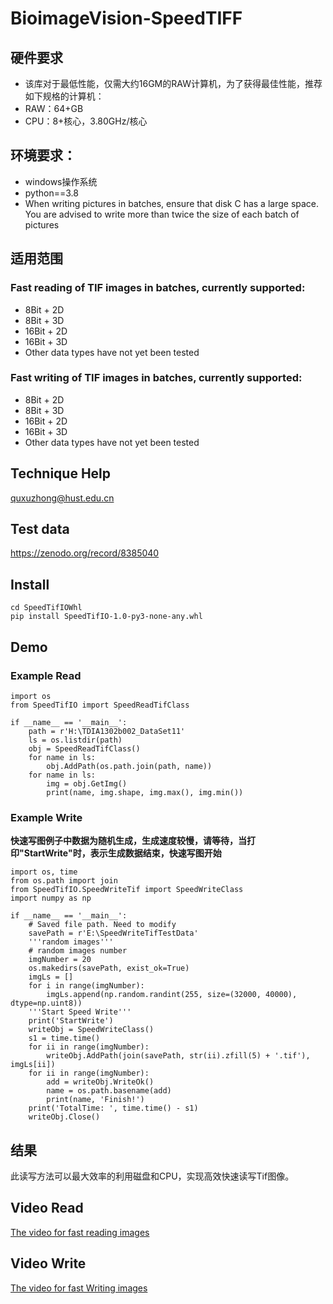 # BioimageVision-SpeedTIFF
## 硬件要求
* 该库对于最低性能，仅需大约16GM的RAW计算机，为了获得最佳性能，推荐如下规格的计算机：
* RAW：64+GB
* CPU：8+核心，3.80GHz/核心

## 环境要求：
* windows操作系统
* python==3.8
* When writing pictures in batches, ensure that disk C has a large space. You are advised to write more than twice the size of each batch of pictures
  
## 适用范围
### Fast reading of TIF images in batches, currently supported:
* 8Bit + 2D
* 8Bit + 3D
* 16Bit + 2D
* 16Bit + 3D
* Other data types have not yet been tested   

### Fast writing of TIF images in batches, currently supported:
* 8Bit + 2D
* 8Bit + 3D
* 16Bit + 2D
* 16Bit + 3D
* Other data types have not yet been tested

  
## Technique Help
quxuzhong@hust.edu.cn
## Test data
https://zenodo.org/record/8385040

## Install
```
cd SpeedTifIOWhl
pip install SpeedTifIO-1.0-py3-none-any.whl
```
## Demo
### Example Read
```
import os
from SpeedTifIO import SpeedReadTifClass

if __name__ == '__main__':    
    path = r'H:\TDIA1302b002_DataSet11'
    ls = os.listdir(path)
    obj = SpeedReadTifClass()
    for name in ls:
        obj.AddPath(os.path.join(path, name))
    for name in ls:
        img = obj.GetImg()
        print(name, img.shape, img.max(), img.min())
```
### Example Write
**快速写图例子中数据为随机生成，生成速度较慢，请等待，当打印"StartWrite"时，表示生成数据结束，快速写图开始**
```
import os, time
from os.path import join
from SpeedTifIO.SpeedWriteTif import SpeedWriteClass
import numpy as np

if __name__ == '__main__':
    # Saved file path. Need to modify
    savePath = r'E:\SpeedWriteTifTestData'
    '''random images'''
    # random images number
    imgNumber = 20
    os.makedirs(savePath, exist_ok=True)
    imgLs = []
    for i in range(imgNumber):
        imgLs.append(np.random.randint(255, size=(32000, 40000), dtype=np.uint8))
    '''Start Speed Write'''
    print('StartWrite')
    writeObj = SpeedWriteClass()
    s1 = time.time()
    for ii in range(imgNumber):
        writeObj.AddPath(join(savePath, str(ii).zfill(5) + '.tif'), imgLs[ii])
    for ii in range(imgNumber):
        add = writeObj.WriteOk()
        name = os.path.basename(add)
        print(name, 'Finish!')
    print('TotalTime: ', time.time() - s1)
    writeObj.Close()
```
## 结果
此读写方法可以最大效率的利用磁盘和CPU，实现高效快速读写Tif图像。

## Video Read
[The video for fast reading images](https://github.com/QuantingweiImage/BioimageVision-SpeedTIFIO/assets/41601635/c5f85bf8-ab4e-4c8c-a2a1-713db3d16004)
## Video Write
[The video for fast Writing images](https://github.com/Quanlab-Bioimage/BioimageVision-SpeedTIFF/assets/41601635/34a59c19-3ddc-47e2-bc6a-25acfa97d2c3)
